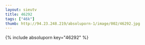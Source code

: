 ```yaml
--- 
layout: sieutv
title: 46292
tags: ["46k"]
thumb: http://94.23.248.219/absoluporn-1/image/002/46292.jpg
---
```

{% include absoluporn key="46292" %} 
